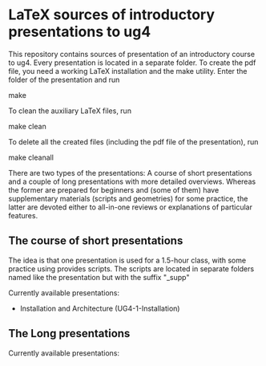 # LaTeX sources of introductory presentations to ug4

This repository contains sources of presentation of an introductory course to ug4. Every presentation is located in a separate folder. To create the pdf file, you need a working LaTeX installation and the make utility. Enter the folder of the presentation and run

make

To clean the auxiliary LaTeX files, run

make clean

To delete all the created files (including the pdf file of the presentation), run

make cleanall

There are two types of the presentations: A course of short presentations and a couple of long presentations with more detailed overviews. Whereas the former are prepared for beginners and (some of them) have supplementary materials (scripts and geometries) for some practice, the latter are devoted either to all-in-one reviews or explanations of particular features.

## The course of short presentations

The idea is that one presentation is used for a 1.5-hour class, with some practice using provides scripts. The scripts are located in separate folders named like the presentation but with the suffix "_supp"

Currently available presentations:
- Installation and Architecture (UG4-1-Installation)

## The Long presentations

Currently available presentations:
